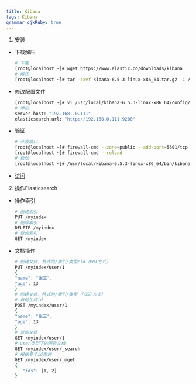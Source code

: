 ```yaml
---
title: Kibana
tags: Kibana
grammar_cjkRuby: true
---
```



1. 安装
* 下载解压
  ```bash
  # 下载
  [root@localhost ~]# wget https://www.elastic.co/downloads/kibana
  # 解压
  [root@localhost ~]# tar -zxvf kibana-6.5.3-linux-x86_64.tar.gz -C /usr/local/
  ````
* 修改配置文件
  ```bash
  [root@localhost ~]# vi /usr/local/kibana-6.5.3-linux-x86_64/config/kibana.yml 
  # 添加
  server.host: "192.168..0.111"
  elasticsearch.url: "http://192.168.0.111:9200"
  ```
* 验证
  ```bash
  # 开放端口
  [root@localhost ~]# firewall-cmd --zone=public --add-port=5601/tcp --permanent
  [root@localhost ~]# firewall-cmd --reload
  # 启动
  [root@localhost ~]# /usr/local/kibana-6.5.3-linux-x86_64/bin/kibana
  ```
* [访问](http://192.168.0.111:5601)
2. 操作Elasticsearch
* 操作索引
  ```bash
  # 创建索引
  PUT /myindex
  # 删除索引
  DELETE /myindex
  # 查询索引
  GET /myindex
  ```
 * 文档操作
   ```bash
   # 创建文档，格式为/索引/类型/id（PUT方式）
   PUT /myindex/user/1
   {
   "name": "张三",
   "age": 13
   }
   # 创建文档，格式为/索引/类型（POST方式）
   # 自动生成id
   POST /myindex/user/1
   {
   "name": "张三",
   "age": 13
   }  
   # 查询文档
   GET /myindex/user/1
   # user类型下的所有文档
   GET /myindex/user/_search
   # 根据多个id查询
   GET /myindex/user/_mget
   {
	  "ids": [1, 2]
   }
   ```